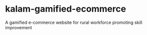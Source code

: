 # kalam-gamified-ecommerce
A gamified e-commerce website for rural workforce promoting skill improvement
